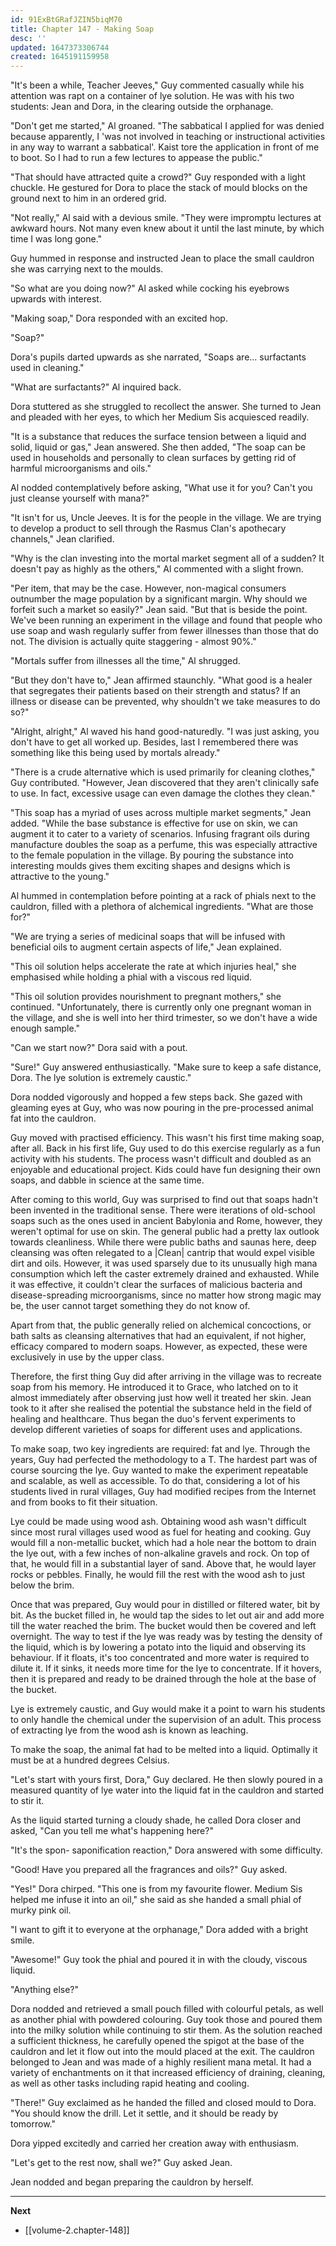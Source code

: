 ```yaml
---
id: 91ExBtGRafJZIN5biqM70
title: Chapter 147 - Making Soap
desc: ''
updated: 1647373306744
created: 1645191159958
---
```


"It's been a while, Teacher Jeeves," Guy commented casually while his attention was rapt on a container of lye solution. He was with his two students: Jean and Dora, in the clearing outside the orphanage.

"Don't get me started," Al groaned. "The sabbatical I applied for was denied because apparently, I 'was not involved in teaching or instructional activities in any way to warrant a sabbatical'. Kaist tore the application in front of me to boot. So I had to run a few lectures to appease the public."

"That should have attracted quite a crowd?" Guy responded with a light chuckle. He gestured for Dora to place the stack of mould blocks on the ground next to him in an ordered grid.

"Not really," Al said with a devious smile. "They were impromptu lectures at awkward hours. Not many even knew about it until the last minute, by which time I was long gone."

Guy hummed in response and instructed Jean to place the small cauldron she was carrying next to the moulds. 

"So what are you doing now?" Al asked while cocking his eyebrows upwards with interest.

"Making soap," Dora responded with an excited hop.

"Soap?"

Dora's pupils darted upwards as she narrated, "Soaps are... surfactants used in cleaning."

"What are surfactants?" Al inquired back.

Dora stuttered as she struggled to recollect the answer. She turned to Jean and pleaded with her eyes, to which her Medium Sis acquiesced readily.

"It is a substance that reduces the surface tension between a liquid and solid, liquid or gas," Jean answered. She then added, "The soap can be used in households and personally to clean surfaces by getting rid of harmful microorganisms and oils."

Al nodded contemplatively before asking, "What use it for you? Can't you just cleanse yourself with mana?"

"It isn't for us, Uncle Jeeves. It is for the people in the village. We are trying to develop a product to sell through the Rasmus Clan's apothecary channels," Jean clarified.

"Why is the clan investing into the mortal market segment all of a sudden? It doesn't pay as highly as the others," Al commented with a slight frown.

"Per item, that may be the case. However, non-magical consumers outnumber the mage population by a significant margin. Why should we forfeit such a market so easily?" Jean said. "But that is beside the point. We've been running an experiment in the village and found that people who use soap and wash regularly suffer from fewer illnesses than those that do not. The division is actually quite staggering - almost 90%."

"Mortals suffer from illnesses all the time," Al shrugged.

"But they don't have to," Jean affirmed staunchly. "What good is a healer that segregates their patients based on their strength and status? If an illness or disease can be prevented, why shouldn't we take measures to do so?"

"Alright, alright," Al waved his hand good-naturedly. "I was just asking, you don't have to get all worked up. Besides, last I remembered there was something like this being used by mortals already."

"There is a crude alternative which is used primarily for cleaning clothes," Guy contributed. "However, Jean discovered that they aren't clinically safe to use. In fact, excessive usage can even damage the clothes they clean."

"This soap has a myriad of uses across multiple market segments," Jean added. "While the base substance is effective for use on skin, we can augment it to cater to a variety of scenarios. Infusing fragrant oils during manufacture doubles the soap as a perfume, this was especially attractive to the female population in the village. By pouring the substance into interesting moulds gives them exciting shapes and designs which is attractive to the young."

Al hummed in contemplation before pointing at a rack of phials next to the cauldron, filled with a plethora of alchemical ingredients. "What are those for?"

"We are trying a series of medicinal soaps that will be infused with beneficial oils to augment certain aspects of life," Jean explained.

"This oil solution helps accelerate the rate at which injuries heal," she emphasised while holding a phial with a viscous red liquid.

"This oil solution provides nourishment to pregnant mothers," she continued. "Unfortunately, there is currently only one pregnant woman in the village, and she is well into her third trimester, so we don't have a wide enough sample."

"Can we start now?" Dora said with a pout.

"Sure!" Guy answered enthusiastically. "Make sure to keep a safe distance, Dora. The lye solution is extremely caustic."

Dora nodded vigorously and hopped a few steps back. She gazed with gleaming eyes at Guy, who was now pouring in the pre-processed animal fat into the cauldron.

Guy moved with practised efficiency. This wasn't his first time making soap, after all. Back in his first life, Guy used to do this exercise regularly as a fun activity with his students. The process wasn't difficult and doubled as an enjoyable and educational project. Kids could have fun designing their own soaps, and dabble in science at the same time.

After coming to this world, Guy was surprised to find out that soaps hadn't been invented in the traditional sense. There were iterations of old-school soaps such as the ones used in ancient Babylonia and Rome, however, they weren't optimal for use on skin. The general public had a pretty lax outlook towards cleanliness. While there were public baths and saunas here, deep cleansing was often relegated to a |Clean| cantrip that would expel visible dirt and oils. However, it was used sparsely due to its unusually high mana consumption which left the caster extremely drained and exhausted. While it was effective, it couldn't clear the surfaces of malicious bacteria and disease-spreading microorganisms, since no matter how strong magic may be, the user cannot target something they do not know of.

Apart from that, the public generally relied on alchemical concoctions, or bath salts as cleansing alternatives that had an equivalent, if not higher, efficacy compared to modern soaps. However, as expected, these were exclusively in use by the upper class.

Therefore, the first thing Guy did after arriving in the village was to recreate soap from his memory. He introduced it to Grace, who latched on to it almost immediately after observing just how well it treated her skin. Jean took to it after she realised the potential the substance held in the field of healing and healthcare. Thus began the duo's fervent experiments to develop different varieties of soaps for different uses and applications. 

To make soap, two key ingredients are required: fat and lye. Through the years, Guy had perfected the methodology to a T. The hardest part was of course sourcing the lye. Guy wanted to make the experiment repeatable and scalable, as well as accessible. To do that, considering a lot of his students lived in rural villages, Guy had modified recipes from the Internet and from books to fit their situation.

Lye could be made using wood ash. Obtaining wood ash wasn't difficult since most rural villages used wood as fuel for heating and cooking. Guy would fill a non-metallic bucket, which had a hole near the bottom to drain the lye out, with a few inches of non-alkaline gravels and rock. On top of that, he would fill in a substantial layer of sand. Above that, he would layer rocks or pebbles. Finally, he would fill the rest with the wood ash to just below the brim.

Once that was prepared, Guy would pour in distilled or filtered water, bit by bit. As the bucket filled in, he would tap the sides to let out air and add more till the water reached the brim. The bucket would then be covered and left overnight. The way to test if the lye was ready was by testing the density of the liquid, which is by lowering a potato into the liquid and observing its behaviour. If it floats, it's too concentrated and more water is required to dilute it. If it sinks, it needs more time for the lye to concentrate. If it hovers, then it is prepared and ready to be drained through the hole at the base of the bucket.

Lye is extremely caustic, and Guy would make it a point to warn his students to only handle the chemical under the supervision of an adult. This process of extracting lye from the wood ash is known as leaching.

To make the soap, the animal fat had to be melted into a liquid. Optimally it must be at a hundred degrees Celsius.

"Let's start with yours first, Dora," Guy declared. He then slowly poured in a measured quantity of lye water into the liquid fat in the cauldron and started to stir it.

As the liquid started turning a cloudy shade, he called Dora closer and asked, "Can you tell me what's happening here?"

"It's the spon- saponification reaction," Dora answered with some difficulty.

"Good! Have you prepared all the fragrances and oils?" Guy asked.

"Yes!" Dora chirped. "This one is from my favourite flower. Medium Sis helped me infuse it into an oil," she said as she handed a small phial of murky pink oil.

"I want to gift it to everyone at the orphanage," Dora added with a bright smile.

"Awesome!" Guy took the phial and poured it in with the cloudy, viscous liquid.

"Anything else?"

Dora nodded and retrieved a small pouch filled with colourful petals, as well as another phial with powdered colouring. Guy took those and poured them into the milky solution while continuing to stir them. As the solution reached a sufficient thickness, he carefully opened the spigot at the base of the cauldron and let it flow out into the mould placed at the exit. The cauldron belonged to Jean and was made of a highly resilient mana metal. It had a variety of enchantments on it that increased efficiency of draining, cleaning, as well as other tasks including rapid heating and cooling.

"There!" Guy exclaimed as he handed the filled and closed mould to Dora. "You should know the drill. Let it settle, and it should be ready by tomorrow."

Dora yipped excitedly and carried her creation away with enthusiasm.

"Let's get to the rest now, shall we?" Guy asked Jean.

Jean nodded and began preparing the cauldron by herself.

____

**Next**
* [[volume-2.chapter-148]]